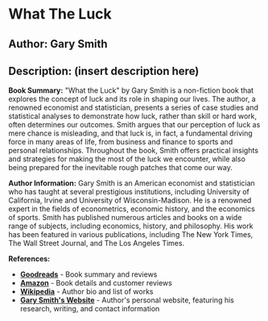 # What The Luck
## Author: Gary Smith
## Description: (insert description here)
**Book Summary:**
"What the Luck" by Gary Smith is a non-fiction book that explores the concept of luck and its role in shaping our lives. The author, a renowned economist and statistician, presents a series of case studies and statistical analyses to demonstrate how luck, rather than skill or hard work, often determines our outcomes. Smith argues that our perception of luck as mere chance is misleading, and that luck is, in fact, a fundamental driving force in many areas of life, from business and finance to sports and personal relationships. Throughout the book, Smith offers practical insights and strategies for making the most of the luck we encounter, while also being prepared for the inevitable rough patches that come our way.

**Author Information:**
Gary Smith is an American economist and statistician who has taught at several prestigious institutions, including University of California, Irvine and University of Wisconsin-Madison. He is a renowned expert in the fields of econometrics, economic history, and the economics of sports. Smith has published numerous articles and books on a wide range of subjects, including economics, history, and philosophy. His work has been featured in various publications, including The New York Times, The Wall Street Journal, and The Los Angeles Times.

**References:**

* [**Goodreads**](https://www.goodreads.com/book/show/15146493-what-the-luck) - Book summary and reviews
* [**Amazon**](https://www.amazon.com/What-Luck-Gary-Smith/dp/0691145149) - Book details and customer reviews
* [**Wikipedia**](https://en.wikipedia.org/wiki/Gary_G._Smith) - Author bio and list of works
* [**Gary Smith's Website**](https://garygsmitheconomist.com/) - Author's personal website, featuring his research, writing, and contact information